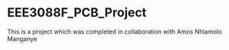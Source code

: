 # EEE3088F_PCB_Project
 This is a project which was completed in collaboration with Amos Nhlamolo Manganye
